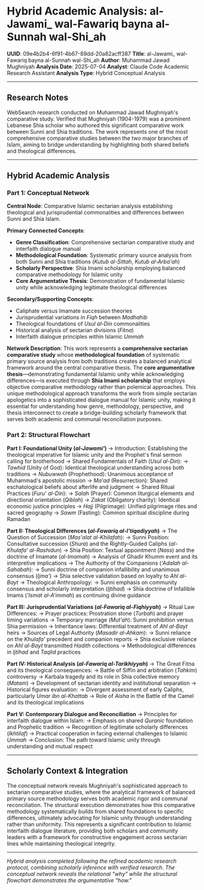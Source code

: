 # Hybrid Academic Analysis: al-Jawami_ wal-Fawariq bayna al-Sunnah wal-Shi_ah

**UUID**: 09e4b2b4-6f91-4b67-89dd-20a82acff387
**Title**: al-Jawami_ wal-Fawariq bayna al-Sunnah wal-Shi_ah
**Author**: Muhammad Jawad Mughniyah
**Analysis Date**: 2025-07-04
**Analyst**: Claude Code Academic Research Assistant
**Analysis Type**: Hybrid Conceptual Analysis

---

## Research Notes

WebSearch research conducted on Muhammad Jawad Mughniyah's comparative study. Verified that Mughniyah (1904-1979) was a prominent Lebanese Shia scholar who authored this significant comparative work between Sunni and Shia traditions. The work represents one of the most comprehensive comparative studies between the two major branches of Islam, aiming to bridge understanding by highlighting both shared beliefs and theological differences.

---

## Hybrid Academic Analysis

### Part 1: Conceptual Network

**Central Node**: Comparative Islamic sectarian analysis establishing theological and jurisprudential commonalities and differences between Sunni and Shia Islam.

**Primary Connected Concepts**:
- **Genre Classification**: Comprehensive sectarian comparative study and interfaith dialogue manual
- **Methodological Foundation**: Systematic primary source analysis from both Sunni and Shia traditions (*Kutub al-Sittah*, *Kutub al-Arba'ah*)
- **Scholarly Perspective**: Shia Imami scholarship employing balanced comparative methodology for Islamic unity
- **Core Argumentative Thesis**: Demonstration of fundamental Islamic unity while acknowledging legitimate theological differences

**Secondary/Supporting Concepts**:
- Caliphate versus Imamate succession theories
- Jurisprudential variations in *Fiqh* between *Madhahib*
- Theological foundations of *Usul al-Din* commonalities
- Historical analysis of sectarian divisions (*Fitna*)
- Interfaith dialogue principles within Islamic *Ummah*

**Network Description**: This work represents a **comprehensive sectarian comparative study** whose **methodological foundation** of systematic primary source analysis from both traditions creates a balanced analytical framework around the central comparative thesis. The **core argumentative thesis**—demonstrating fundamental Islamic unity while acknowledging differences—is executed through **Shia Imami scholarship** that employs objective comparative methodology rather than polemical approaches. This unique methodological approach transforms the work from simple sectarian apologetics into a sophisticated dialogue manual for Islamic unity, making it essential for understanding how genre, methodology, perspective, and thesis interconnect to create a bridge-building scholarly framework that serves both academic and communal reconciliation purposes.

### Part 2: Structural Flowchart

**Part I: Foundational Unity (*al-Jawami'*)**
-> Introduction: Establishing the theological imperative for Islamic unity and the Prophet's final sermon calling for brotherhood
-> Shared Fundamentals of Faith (*Usul al-Din*):
-> *Tawhid* (Unity of God): Identical theological understanding across both traditions
-> *Nubuwwah* (Prophethood): Unanimous acceptance of Muhammad's apostolic mission
-> *Ma'ad* (Resurrection): Shared eschatological beliefs about afterlife and judgment
-> Shared Ritual Practices (*Furu' al-Din*):
-> *Salah* (Prayer): Common liturgical elements and directional orientation (*Qiblah*)
-> *Zakat* (Obligatory charity): Identical economic justice principles
-> *Hajj* (Pilgrimage): Unified pilgrimage rites and sacred geography
-> *Sawm* (Fasting): Common spiritual discipline during Ramadan

**Part II: Theological Differences (*al-Fawariq al-I'tiqadiyyah*)**
-> The Question of Succession (*Mas'alat al-Khilafah*):
-> Sunni Position: Consultative succession (*Shura*) and the Rightly-Guided Caliphs (*al-Khulafa' al-Rashidun*)
-> Shia Position: Textual appointment (*Nass*) and the doctrine of Imamate (*al-Imamah*)
-> Analysis of Ghadir Khumm event and its interpretive implications
-> The Authority of the Companions (*'Adalah al-Sahabah*):
-> Sunni doctrine of companion infallibility and unanimous consensus (*Ijma'*)
-> Shia selective validation based on loyalty to *Ahl al-Bayt*
-> Theological Anthropology:
-> Sunni emphasis on community consensus and scholarly interpretation (*Ijtihad*)
-> Shia doctrine of Infallible Imams (*'Ismat al-A'immah*) as continuing divine guidance

**Part III: Jurisprudential Variations (*al-Fawariq al-Fiqhiyyah*)**
-> Ritual Law Differences:
-> Prayer practices: Prostration stone (*Turbah*) and prayer timing variations
-> Temporary marriage (*Mut'ah*): Sunni prohibition versus Shia permission
-> Inheritance laws: Differential treatment of *Ahl al-Bayt* heirs
-> Sources of Legal Authority (*Masadir al-Ahkam*):
-> Sunni reliance on the *Khulafa'* precedent and companion reports
-> Shia exclusive reliance on *Ahl al-Bayt* transmitted *Hadith* collections
-> Methodological differences in *Ijtihad* and *Taqlid* practices

**Part IV: Historical Analysis (*al-Fawariq al-Tarikhiyyah*)**
-> The Great Fitna and its theological consequences:
-> Battle of Siffin and arbitration (*Tahkim*) controversy
-> Karbala tragedy and its role in Shia collective memory (*Matam*)
-> Development of sectarian identity and institutional separation
-> Historical figures evaluation:
-> Divergent assessment of early Caliphs, particularly *Umar ibn al-Khattab*
-> Role of *Aisha* in the Battle of the Camel and its theological implications

**Part V: Contemporary Dialogue and Reconciliation**
-> Principles for interfaith dialogue within Islam:
-> Emphasis on shared *Quranic* foundation and Prophetic tradition
-> Recognition of legitimate scholarly differences (*Ikhtilaf*)
-> Practical cooperation in facing external challenges to Islamic *Ummah*
-> Conclusion: The path toward Islamic unity through understanding and mutual respect

---

## Scholarly Context & Integration

The conceptual network reveals Mughniyah's sophisticated approach to sectarian comparative studies, where the analytical framework of balanced primary source methodology serves both academic rigor and communal reconciliation. The structural execution demonstrates how this comparative methodology systematically builds from shared foundations to specific differences, ultimately advocating for Islamic unity through understanding rather than uniformity. This represents a significant contribution to Islamic interfaith dialogue literature, providing both scholars and community leaders with a framework for constructive engagement across sectarian lines while maintaining theological integrity.

---

*Hybrid analysis completed following the refined academic research protocol, combining scholarly inference with verified research. The conceptual network reveals the relational "why" while the structural flowchart demonstrates the argumentative "how."*